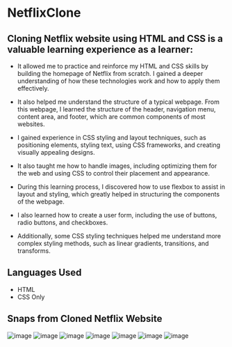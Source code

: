 # NetflixClone
## Cloning Netflix website using HTML and CSS is a valuable learning experience as a learner:

- It allowed me to practice and reinforce my HTML and CSS skills by building the homepage of Netflix from scratch. I gained a deeper understanding of how these technologies work and how to apply them effectively.

- It also helped me understand the structure of a typical webpage. From this webpage, I learned the structure of the header, navigation menu, content area, and footer, which are common components of most websites.

- I gained experience in CSS styling and layout techniques, such as positioning elements, styling text, using CSS frameworks, and creating visually appealing designs.

- It also taught me how to handle images, including optimizing them for the web and using CSS to control their placement and appearance.

- During this learning process, I discovered how to use flexbox to assist in layout and styling, which greatly helped in structuring the components of the webpage.

- I also learned how to create a user form, including the use of buttons, radio buttons, and checkboxes.

- Additionally, some CSS styling techniques helped me understand more complex styling methods, such as linear gradients, transitions, and transforms.

## Languages Used
- HTML
- CSS Only

## Snaps from Cloned Netflix Website
![image](https://github.com/das88768/NetflixClone/assets/89207002/e051600e-6d11-4cd1-b38b-d0690dbed3fb)
![image](https://github.com/das88768/NetflixClone/assets/89207002/f50db6f1-4920-4714-bd62-8bc44544fa2d)
![image](https://github.com/das88768/NetflixClone/assets/89207002/b0160939-02b0-4890-9101-97c8aaf860a3)
![image](https://github.com/das88768/NetflixClone/assets/89207002/363307eb-74e7-47c4-aa0f-ea00e29e0d20)
![image](https://github.com/das88768/NetflixClone/assets/89207002/15b281bd-b22b-4fa2-80b1-54e1065dec8f)
![image](https://github.com/das88768/NetflixClone/assets/89207002/abe5ae40-baea-4e13-bea4-986949fbe92c)
![image](https://github.com/das88768/NetflixClone/assets/89207002/0a31a0b4-7f8f-4d84-a762-5b059ac18125)
